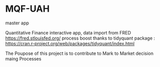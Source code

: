 # MQF-UAH
master app

Quantitative Finance interactive app, data import from FRED https://fred.stlouisfed.org/ 
process boost thanks to tidyquant package : https://cran.r-project.org/web/packages/tidyquant/index.html

The Poupose of this project is to contribute to Mark to Market decision maing Processes
